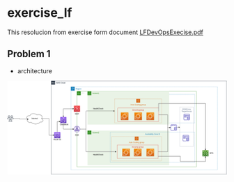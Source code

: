 # exercise_lf

This resolucion from exercise form document [LFDevOpsExecise.pdf](media/LFDevOpsExercise.pdf)

## Problem 1  
- architecture  

![test](media/exercise_lf_arq-monolithic.drawio.png)